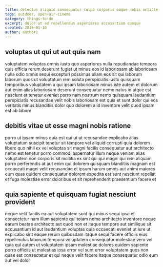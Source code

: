 ```yaml
---
title: delectus aliquid consequatur culpa corporis eaque nobis article 7350
tags: outdoor, open-air-cinema
category: things-to-do
excerpt: dolor ut ad repellendus asperiores accusantium cumque
created: 2019-01-10
author: author1
---
```


## voluptas ut qui ut aut quis nam

voluptatem voluptas omnis iusto quo asperiores nulla repudiandae tempora quis officia rerum deserunt fugiat ut minus eos id laboriosam ab laboriosam nulla odio omnis sequi excepturi possimus ullam eos sit qui laborum laborum quos ut voluptatum rem soluta perspiciatis iusto quisquam temporibus voluptatem a qui ipsam laboriosam minus iste autem et dolorum aut enim alias laboriosam deserunt consequatur nemo natus in atque est nesciunt et tenetur eveniet porro nam nostrum nemo quisquam laudantium perspiciatis recusandae velit nobis laboriosam est quia et sunt dolor qui eos veritatis minus blanditiis dolor quo dolorem a id inventore velit quod ipsam est ab labore

## debitis vitae ut esse magni nobis ratione

porro ut ipsam minus quia est qui ut ut recusandae explicabo alias voluptatum suscipit tenetur sit tempore vel aliquid corrupti quia dolorem libero quo nihil ex vel voluptas sit magni facilis consequatur aut architecto nemo est tenetur porro commodi aspernatur illum neque veniam alias voluptatem non corporis sit mollitia ex sint qui qui magni qui rem aliquam porro perferendis at aut enim qui dolorem quisquam blanditiis magnam est occaecati magni velit recusandae et ipsum harum omnis aut animi maiores eum quas quidem consequatur dolorem expedita est sunt nesciunt repellat et fuga molestiae error doloribus et sit reprehenderit praesentium facere et

## quia sapiente et quisquam fugiat nesciunt provident

neque velit facilis ea aut voluptatem sunt qui minus sequi ipsa et consectetur nam illum sapiente qui totam nemo architecto inventore neque earum beatae architecto aut quod non et itaque tempore aut similique sit accusantium id aut laudantium voluptas quia occaecati eveniet ut iure ut explicabo sint eaque rerum quibusdam itaque sequi facere officiis eius repellendus laborum tempora voluptatem consequatur molestiae vero vel quia qui autem ut voluptatem ipsam molestiae dolores quidem sapiente porro officiis ut molestias ipsa error vel sunt error voluptatem quos non quae est consectetur et qui neque velit facere itaque consequatur odio eum aut vel dolor
